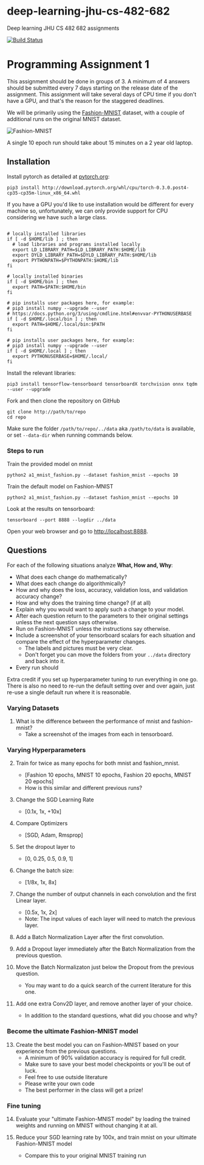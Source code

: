 # deep-learning-jhu-cs-482-682
Deep learning JHU CS 482 682 assignments

[![Build Status](https://travis-ci.com/ahundt/deep-learning-jhu-cs-482-682.svg?token=PLqid21E6Q2dJvLJs4aD&branch=master)](https://travis-ci.com/ahundt/deep-learning-jhu-cs-482-682)


# Programming Assignment 1

This assignment should be done in groups of 3. A minimum of 4 answers should be submitted every 7 days starting on the release date of the assignment. This assignment will take several days of CPU time if you don't have a GPU, and that's the reason for the staggered deadlines.

We will be primarily using the [Fashion-MNIST](https://arxiv.org/pdf/1708.07747.pdf) dataset, with a couple of additional runs on the original MNIST dataset.

![Fashion-MNIST](https://raw.githubusercontent.com/zalandoresearch/fashion-mnist/master/doc/img/fashion-mnist-sprite.png)

A single 10 epoch run should take about 15 minutes on a 2 year old laptop.


## Installation


Install pytorch as detailed at [pytorch.org](http://pytorch.org/):

```
pip3 install http://download.pytorch.org/whl/cpu/torch-0.3.0.post4-cp35-cp35m-linux_x86_64.whl
```

If you have a GPU you'd like to use installation would be different for every machine so, unfortunately, we can only provide support for CPU considering we have such a large class.


```

# locally installed libraries
if [ -d $HOME/lib ] ; then
  # load libraries and programs installed locally
  export LD_LIBRARY_PATH=$LD_LIBRARY_PATH:$HOME/lib
  export DYLD_LIBRARY_PATH=$DYLD_LIBRARY_PATH:$HOME/lib
  export PYTHONPATH=$PYTHONPATH:$HOME/lib
fi

# locally installed binaries
if [ -d $HOME/bin ] ; then
  export PATH=$PATH:$HOME/bin
fi

# pip installs user packages here, for example:
# pip3 install numpy --upgrade --user
# https://docs.python.org/3/using/cmdline.html#envvar-PYTHONUSERBASE
if [ -d $HOME/.local/bin ] ; then
  export PATH=$HOME/.local/bin:$PATH
fi

# pip installs user packages here, for example:
# pip3 install numpy --upgrade --user
if [ -d $HOME/.local ] ; then
  export PYTHONUSERBASE=$HOME/.local/
fi

```

Install the relevant libraries:

```
pip3 install tensorflow-tensorboard tensorboardX torchvision onnx tqdm --user --upgrade
```

Fork and then clone the repository on GitHub

```
git clone http://path/to/repo
cd repo
```

Make sure the folder `/path/to/repo/../data` aka `/path/to/data` is available, or set `--data-dir` when running commands below.

### Steps to run


Train the provided model on mnist

```
python2 a1_mnist_fashion.py --dataset fashion_mnist --epochs 10
```

Train the default model on Fashion-MNIST


```
python2 a1_mnist_fashion.py --dataset fashion_mnist --epochs 10
```

Look at the results on tensorboard:

```
tensorboard --port 8888 --logdir ../data
```

Open your web browser and go to [http://localhost:8888](http://localhost:8888).

## Questions

For each of the following situations analyze **What, How and, Why**:

  - What does each change do mathematically?
  - What does each change do algorithmically?
  - How and why does the loss, accuracy, validation loss, and validation accuracy change?
  - How and why does the training time change? (if at all)
  - Explain why you would want to apply such a change to your model.
  - After each question return to the parameters to their original settings unless the next question says otherwise.
  - Run on Fashion-MNIST unless the instructions say otherwise.
  - Include a screenshot of your tensorboard scalars for each situation and compare the effect of the hyperparameter changes.
      - The labels and pictures must be very clear.
      - Don't forget you can move the folders from your `../data` directory and back into it.
  - Every run should

Extra credit if you set up hyperparameter tuning to run everything in one go.
There is also no need to re-run the default setting over and over again, just re-use a single default run where it is reasonable.

### Varying Datasets

1. What is the difference between the performance of mnist and fashion-mnist?
    - Take a screenshot of the images from each in tensorboard.

### Varying Hyperparameters

2. Train for twice as many epochs for both mnist and fashion_mnist.
    - [Fashion 10 epochs, MNIST 10 epochs, Fashion 20 epochs, MNIST 20 epochs]
    - How is this similar and different previous runs?

3. Change the SGD Learning Rate
    - [0.1x, 1x, +10x]

4. Compare Optimizers
    - [SGD, Adam, Rmsprop]

5. Set the dropout layer to
    - [0, 0.25, 0.5, 0.9, 1]

6. Change the batch size:
     - [1/8x, 1x, 8x]

7. Change the number of output channels in each convolution and the first Linear layer.
    - [0.5x, 1x, 2x]
    - Note: The input values of each layer will need to match the previous layer.

8. Add a Batch Normalization Layer after the first convolution.

9. Add a Dropout layer immediately after the Batch Normalization from the previous question.

10. Move the Batch Normalizaton just below the Dropout from the previous question.
    - You may want to do a quick search of the current literature for this one.

12. Add one extra Conv2D layer, and remove another layer of your choice.
    - In addition to the standard questions, what did you choose and why?


### Become the ultimate Fashion-MNIST model

13. Create the best model you can on Fashion-MNIST based on your experience from the previous questions.
    - A minimum of 90% validation accuracy is required for full credit.
    - Make sure to save your best model checkpoints or you'll be out of luck.
    - Feel free to use outside literature
    - Please write your own code
    - The best performer in the class will get a prize!

### Fine tuning

14. Evaluate your "ultimate Fashion-MNIST model" by loading the trained weights and running on MNIST without changing it at all.

15. Reduce your SGD learning rate by 100x, and train mnist on your ultimate Fashion-MNIST model
     - Compare this to your original MNIST training run